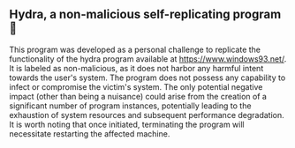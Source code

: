 Hydra, a non-malicious self-replicating program 🐍
--------------------------------------------------
This program was developed as a personal challenge
to replicate the functionality of the hydra program
available at https://www.windows93.net/. It is labeled as
non-malicious, as it does not harbor any harmful intent
towards the user's system. The program does not possess
any capability to infect or compromise the victim's system.
The only potential negative impact (other than being a nuisance)
could arise from the creation of a significant number of
program instances, potentially leading to the exhaustion of
system resources and subsequent performance degradation.
It is worth noting that once initiated, terminating the
program will necessitate restarting the affected machine.
